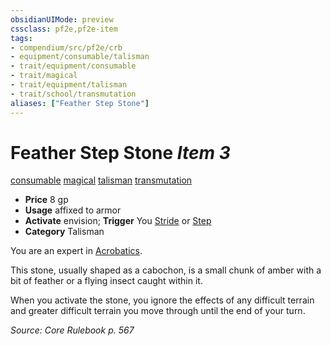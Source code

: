 ```yaml
---
obsidianUIMode: preview
cssclass: pf2e,pf2e-item
tags:
- compendium/src/pf2e/crb
- equipment/consumable/talisman
- trait/equipment/consumable
- trait/magical
- trait/equipment/talisman
- trait/school/transmutation
aliases: ["Feather Step Stone"]
---
```

# Feather Step Stone *Item 3*  
[consumable](consumable.md)  [magical](magical.md)  [talisman](talisman.md)  [transmutation](transmutation.md)  

- **Price** 8 gp
- **Usage** affixed to armor
- **Activate** envision; **Trigger** You [Stride](stride.md) or [Step](step.md)
- **Category** Talisman

You are an expert in [Acrobatics](../../skills.md#Acrobatics).

This stone, usually shaped as a cabochon, is a small chunk of amber with a bit of feather or a flying insect caught within it.

When you activate the stone, you ignore the effects of any difficult terrain and greater difficult terrain you move through until the end of your turn.

*Source: Core Rulebook p. 567*